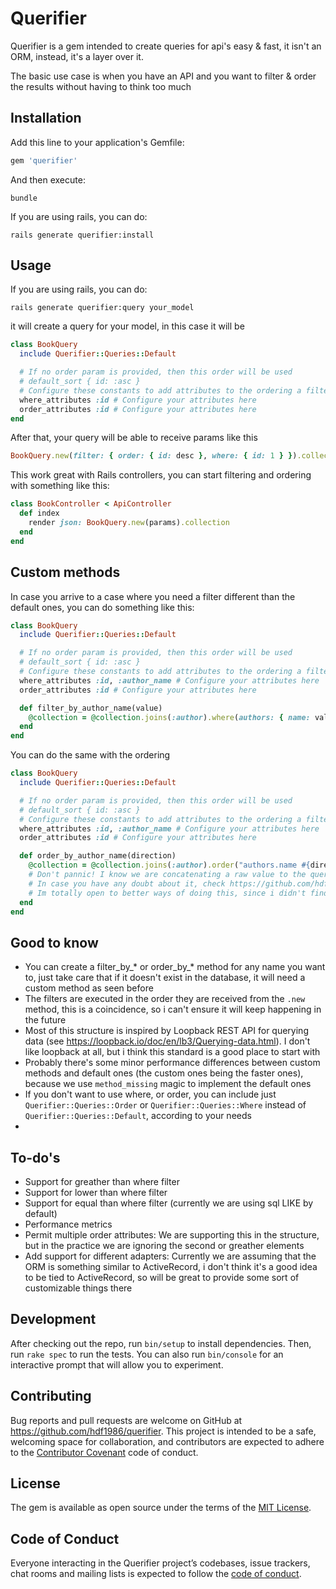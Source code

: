 # Querifier

Querifier is a gem intended to create queries for api's easy & fast, it isn't an ORM, instead, it's a layer over it.

The basic use case is when you have an API and you want to filter & order the results without having to think too much

## Installation

Add this line to your application's Gemfile:

```ruby
gem 'querifier'
```

And then execute:

```shell
bundle
```

If you are using rails, you can do:

```
rails generate querifier:install
```

## Usage
If you are using rails, you can do:

```
rails generate querifier:query your_model
```

it will create a query for your model, in this case it will be

```ruby
class BookQuery
  include Querifier::Queries::Default

  # If no order param is provided, then this order will be used
  # default_sort { id: :asc }
  # Configure these constants to add attributes to the ordering a filtering
  where_attributes :id # Configure your attributes here
  order_attributes :id # Configure your attributes here
end

```

After that, your query will be able to receive params like this
```ruby
BookQuery.new(filter: { order: { id: desc }, where: { id: 1 } }).collection # Will return an array or query with the filtered and ordered results
```

This work great with Rails controllers, you can start filtering and ordering with something like this:

```ruby
class BookController < ApiController
  def index
    render json: BookQuery.new(params).collection
  end
end
```


## Custom methods

In case you arrive to a case where you need a filter different than the default ones, you can do something like this:

```ruby
class BookQuery
  include Querifier::Queries::Default

  # If no order param is provided, then this order will be used
  # default_sort { id: :asc }
  # Configure these constants to add attributes to the ordering a filtering
  where_attributes :id, :author_name # Configure your attributes here
  order_attributes :id # Configure your attributes here

  def filter_by_author_name(value)
    @collection = @collection.joins(:author).where(authors: { name: value })
  end
end

```

You can do the same with the ordering

```ruby
class BookQuery
  include Querifier::Queries::Default

  # If no order param is provided, then this order will be used
  # default_sort { id: :asc }
  # Configure these constants to add attributes to the ordering a filtering
  where_attributes :id, :author_name # Configure your attributes here
  order_attributes :id # Configure your attributes here

  def order_by_author_name(direction)
    @collection = @collection.joins(:author).order("authors.name #{direction}")
    # Don't pannic! I know we are concatenating a raw value to the query, but in this case this is being validated in the invocation of this method
    # In case you have any doubt about it, check https://github.com/hdf1986/querifier/blob/master/lib/querifier/queries/order.rb valid_sort? method
    # Im totally open to better ways of doing this, since i didn't find a nice way to implement joined and dinamic ordering queries
  end
end

```

## Good to know
- You can create a filter_by_* or order_by_* method for any name you want to, just take care that if it doesn't exist in the database, it will need a custom method as seen before
- The filters are executed in the order they are received from the `.new` method, this is a coincidence, so i can't ensure it will keep happening in the future
- Most of this structure is inspired by Loopback REST API for querying data (see https://loopback.io/doc/en/lb3/Querying-data.html). I don't like loopback at all, but i think this standard is a good place to start with
- Probably there's some minor performance differences between custom methods and default ones (the custom ones being the faster ones), because we use `method_missing` magic to implement the default ones
- If you don't want to use where, or order, you can include just `Querifier::Queries::Order` or `Querifier::Queries::Where` instead of `Querifier::Queries::Default`, according to your needs
-

## To-do's

- Support for greather than where filter
- Support for lower than where filter
- Support for equal than where filter (currently we are using sql LIKE by default)
- Performance metrics
- Permit multiple order attributes: We are supporting this in the structure, but in the practice we are ignoring the second or greather elements
- Add support for different adapters: Currently we are assuming that the ORM is something similar to ActiveRecord, i don't think it's a good idea to be tied to ActiveRecord, so will be great to provide some sort of customizable things there

## Development

After checking out the repo, run `bin/setup` to install dependencies. Then, run `rake spec` to run the tests. You can also run `bin/console` for an interactive prompt that will allow you to experiment.

## Contributing

Bug reports and pull requests are welcome on GitHub at https://github.com/hdf1986/querifier. This project is intended to be a safe, welcoming space for collaboration, and contributors are expected to adhere to the [Contributor Covenant](http://contributor-covenant.org) code of conduct.

## License

The gem is available as open source under the terms of the [MIT License](https://opensource.org/licenses/MIT).

## Code of Conduct

Everyone interacting in the Querifier project’s codebases, issue trackers, chat rooms and mailing lists is expected to follow the [code of conduct](https://github.com/[USERNAME]/Querifier/blob/master/CODE_OF_CONDUCT.md).
